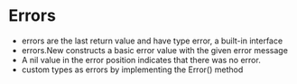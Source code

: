 # Errors

- errors are the last return value and have type error, a built-in interface
- errors.New constructs a basic error value with the given error message
- A nil value in the error position indicates that there was no error.
- custom types as errors by implementing the Error() method
